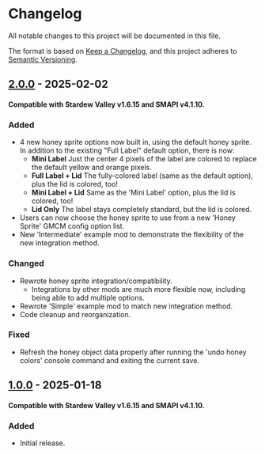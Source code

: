 # Changelog

All notable changes to this project will be documented in this file.

The format is based on [Keep a Changelog](https://keepachangelog.com/en/1.1.0/),
and this project adheres to [Semantic Versioning](https://semver.org/spec/v2.0.0.html).

## [2.0.0] - 2025-02-02
#### Compatible with Stardew Valley v1.6.15 and SMAPI v4.1.10.

### Added
- 4 new honey sprite options now built in, using the default honey sprite. In addition to the existing "Full Label" default option, there is now:
	- **Mini Label** Just the center 4 pixels of the label are colored to replace the default yellow and orange pixels.
	- **Full Label + Lid** The fully-colored label (same as the default option), plus the lid is colored, too!
	- **Mini Label + Lid** Same as the 'Mini Label' option, plus the lid is colored, too!
	- **Lid Only** The label stays completely standard, but the lid is colored.
- Users can now choose the honey sprite to use from a new 'Honey Sprite' GMCM config option list.
- New 'Intermediate' example mod to demonstrate the flexibility of the new integration method.

### Changed
- Rewrote honey sprite integration/compatibility.
	- Integrations by other mods are much more flexible now, including being able to add multiple options.
- Rewrote 'Simple' example mod to match new integration method.
- Code cleanup and reorganization.

### Fixed
- Refresh the honey object data properly after running the 'undo honey colors' console command and exiting the current save.

## [1.0.0] - 2025-01-18
#### Compatible with Stardew Valley v1.6.15 and SMAPI v4.1.10.

### Added
- Initial release.

[1.0.0]: https://github.com/voltaek/StardewMods/releases/tag/CHL-v1.0.0
[2.0.0]: https://github.com/voltaek/StardewMods/releases/tag/CHL-v2.0.0
